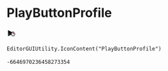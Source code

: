 # PlayButtonProfile
![](/img/PlayButtonProfile.png)

``` CSharp
EditorGUIUtility.IconContent("PlayButtonProfile")
```
```
-6646970236458273354
```
